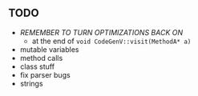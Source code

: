


## TODO

- *REMEMBER TO TURN OPTIMIZATIONS BACK ON*
    - at the end of `void CodeGenV::visit(MethodA* a)`
- mutable variables
- method calls
- class stuff
- fix parser bugs
- strings

